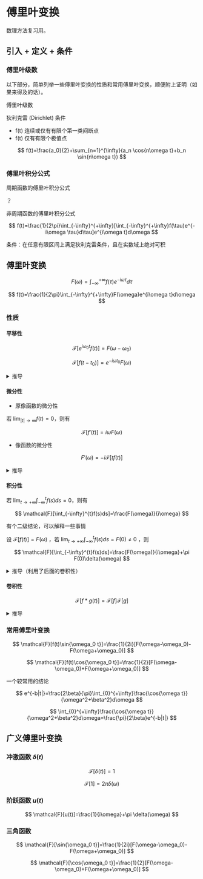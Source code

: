 # 傅里叶变换

数理方法复习用。

## 引入 + 定义 + 条件

### 傅里叶级数

以下部分，简单列举一些傅里叶变换的性质和常用傅里叶变换，顺便附上证明（如果来得及的话）。

傅里叶级数

狄利克雷 (Dirichlet) 条件

* f(t) 连续或仅有有限个第一类间断点
* f(t) 仅有有限个极值点

$$
f(t)=\frac{a_0}{2}+\sum_{n=1}^{\infty}(a_n \cos{n\omega t}+b_n \sin{n\omega t})
$$

### 傅里叶积分公式

周期函数的傅里叶积分公式

？

非周期函数的傅里叶积分公式

$$
f(t)=\frac{1}{2\pi}\int_{-\infty}^{+\infty}[\int_{-\infty}^{+\infty}f(\tau)e^{-i\omega \tau}d\tau]e^{i\omega t}d\omega
$$

条件：在任意有限区间上满足狄利克雷条件，且在实数域上绝对可积

## 傅里叶变换

$$
F(\omega)=\int_{-\infty}^{+\infty}f(\tau)e^{-i\omega \tau}d\tau
$$

$$
f(t)=\frac{1}{2\pi}\int_{-\infty}^{+\infty}F(\omega)e^{i\omega t}d\omega
$$

### 性质

#### 平移性

$$
\mathcal{F}[e^{i\omega_0t}f(t)]=F(\omega-\omega_0)
$$

$$
\mathcal{F}[f(t-t_0)]=e^{-i\omega t_0}F(\omega)
$$

<details>
<summary>推导</summary>
233
</details>

#### 微分性

* 原像函数的微分性

若 $\lim_{|t| \rightarrow \infty} f(t)=0$，则有

$$
\mathcal{F}[f'(t)]=i\omega F(\omega)
$$

* 像函数的微分性

$$
F'(\omega)=-i\mathcal{F}[tf(t)]
$$

<details>
<summary>推导</summary>
233
</details>

#### 积分性

若 $\lim_{t \rightarrow +\infty} \int_{-\infty}^{t}f(s)ds=0$，则有

$$
\mathcal{F}[\int_{-\infty}^{t}f(s)ds]=\frac{F(\omega)}{i\omega}
$$

有个二级结论，可以解释一些事情

设 $\mathcal{F}[f(t)]=F(\omega)$ ，若 $\lim_{t \rightarrow +\infty} \int_{-\infty}^{t}f(s)ds=F(0) \neq 0$ ，则

$$
\mathcal{F}[\int_{-\infty}^{t}f(s)ds]=\frac{F(\omega)}{i\omega}+\pi F(0)\delta(\omega)
$$

<details>
<summary>推导（利用了后面的卷积性）</summary>
根据傅里叶变换的定义，有：

$$
\lim_{t \rightarrow +\infty} \int_{-\infty}^{t}f(s)ds=F(0)
$$

根据卷积和阶跃函数的定义，有：

$$
\int_{-\infty}^{t}f(s)ds=f(t)*u(t)
$$

$$
\begin{align*}
    \mathcal{F}[f*g(t)]&=\mathcal{F}[f]\mathcal{F}[g] \\
                       &=F(\omega)[\frac{1}{i\omega}+\pi \delta(\omega)] \\
                       &=\frac{F(\omega)}{i\omega}+\pi F(0)\delta(\omega)
\end{align*}
$$

注：$F(\omega)\delta(\omega)=F(0)\delta(\omega)$

</details>

#### 卷积性

$$
\mathcal{F}[f*g(t)]=\mathcal{F}[f]\mathcal{F}[g]
$$

<details>
<summary>推导</summary>
233
</details>

### 常用傅里叶变换

$$
\mathcal{F}[f(t)\sin{\omega_0 t}]=\frac{1}{2i}[F(\omega-\omega_0)-F(\omega+\omega_0)]
$$

$$
\mathcal{F}[f(t)\cos{\omega_0 t}]=\frac{1}{2}[F(\omega-\omega_0)+F(\omega+\omega_0)]
$$

一个较常用的结论

$$
e^{-b|t|}=\frac{2\beta}{\pi}\int_{0}^{+\infty}\frac{\cos{\omega t}}{\omega^2+\beta^2}d\omega
$$

$$
\int_{0}^{+\infty}\frac{\cos{\omega t}}{\omega^2+\beta^2}d\omega=\frac{\pi}{2\beta}e^{-b|t|}
$$

## 广义傅里叶变换

### 冲激函数 $\delta(t)$

$$
\mathcal{F}[\delta(t)]=1
$$

$$
\mathcal{F}[1]=2\pi \delta(\omega)
$$

### 阶跃函数 $u(t)$

$$
\mathcal{F}[u(t)]=\frac{1}{i\omega}+\pi \delta(\omega)
$$

### 三角函数

$$
\mathcal{F}[\sin{\omega_0 t}]=\frac{1}{2i}[F(\omega-\omega_0)-F(\omega+\omega_0)]
$$

$$
\mathcal{F}[\cos{\omega_0 t}]=\frac{1}{2}[F(\omega-\omega_0)+F(\omega+\omega_0)]
$$
